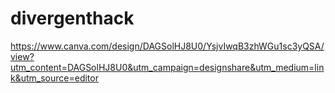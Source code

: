 # divergenthack
https://www.canva.com/design/DAGSolHJ8U0/YsjvIwqB3zhWGu1sc3yQSA/view?utm_content=DAGSolHJ8U0&utm_campaign=designshare&utm_medium=link&utm_source=editor
